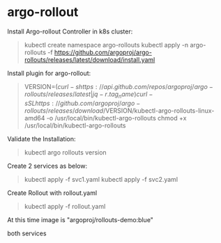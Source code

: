 # argo-rollout
Install Argo-rollout Controller in k8s cluster:
> kubectl create namespace argo-rollouts
> kubectl apply -n argo-rollouts -f https://github.com/argoproj/argo-rollouts/releases/latest/download/install.yaml


Install plugin for argo-rollout:
> VERSION=$(curl -s https://api.github.com/repos/argoproj/argo-rollouts/releases/latest | jq -r .tag_name)
> curl -sSL https://github.com/argoproj/argo-rollouts/releases/download/$VERSION/kubectl-argo-rollouts-linux-amd64 -o /usr/local/bin/kubectl-argo-rollouts
> chmod +x /usr/local/bin/kubectl-argo-rollouts

Validate the Installation:
> kubectl argo rollouts version

Create 2 services as below:
> kubectl apply -f svc1.yaml
> kubectl apply -f svc2.yaml

Create Rollout with rollout.yaml
> kubectl apply -f rollout.yaml

At this time image is "argoproj/rollouts-demo:blue"

both services

